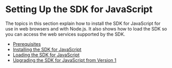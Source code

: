 # Setting Up the SDK for JavaScript<a name="setting-up"></a>

The topics in this section explain how to install the SDK for JavaScript for use in web browsers and with Node\.js\. It also shows how to load the SDK so you can access the web services supported by the SDK\.


+ [Prerequisites](jssdk-prerequisites.md)
+ [Installing the SDK for JavaScript](installing-jssdk.md)
+ [Loading the SDK for JavaScript](loading-the-jssdk.md)
+ [Upgrading the SDK for JavaScript from Version 1](upgrading-from-v1.md)